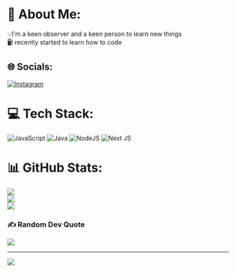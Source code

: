 # 💫 About Me:
💡I'm a keen observer and a keen person to learn new things<br>🖥️I recently started to learn how to code<br>


## 🌐 Socials:
[![Instagram](https://img.shields.io/badge/Instagram-%23E4405F.svg?logo=Instagram&logoColor=white)](https://instagram.com/abhinav_tirumani) 

# 💻 Tech Stack:
![JavaScript](https://img.shields.io/badge/javascript-%23323330.svg?style=plastic&logo=javascript&logoColor=%23F7DF1E) ![Java](https://img.shields.io/badge/java-%23ED8B00.svg?style=plastic&logo=java&logoColor=white) ![NodeJS](https://img.shields.io/badge/node.js-6DA55F?style=plastic&logo=node.js&logoColor=white) ![Next JS](https://img.shields.io/badge/Next-black?style=plastic&logo=next.js&logoColor=white)
# 📊 GitHub Stats:
![](https://github-readme-stats.vercel.app/api?username=Abhinav-Tirumani&theme=dark&hide_border=false&include_all_commits=true&count_private=false)<br/>
![](https://github-readme-streak-stats.herokuapp.com/?user=Abhinav-Tirumani&theme=dark&hide_border=false)<br/>
![](https://github-readme-stats.vercel.app/api/top-langs/?username=Abhinav-Tirumani&theme=dark&hide_border=false&include_all_commits=true&count_private=false&layout=compact)

### ✍️ Random Dev Quote
![](https://quotes-github-readme.vercel.app/api?type=horizontal&theme=radical)

---
[![](https://visitcount.itsvg.in/api?id=Abhinav-Tirumani&icon=8&color=12)](https://visitcount.itsvg.in)

<!-- Proudly created with GPRM ( https://gprm.itsvg.in ) -->
